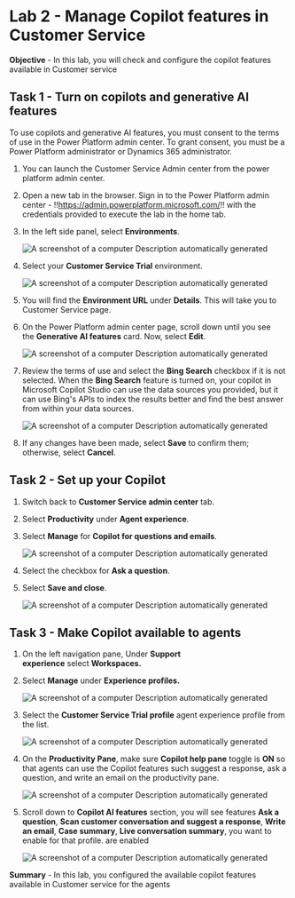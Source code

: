 # Lab 2 - Manage Copilot features in Customer Service

**Objective** - In this lab, you will check and configure the copilot features available in Customer service

## Task 1 - Turn on copilots and generative AI features

To use copilots and generative AI features, you must consent to the
terms of use in the Power Platform admin center. To grant consent, you
must be a Power Platform administrator or Dynamics 365 administrator.

1.  You can launch the Customer Service Admin center from the power platform admin center. 

2. Open a new tab in the browser. Sign in to the Power Platform admin
    center - !!https://admin.powerplatform.microsoft.com/!! with the
    credentials provided to execute the lab in the home tab.
 
3.  In the left side panel, select **Environments**.

    ![A screenshot of a computer Description automatically
generated](./media/media2/image10.png)

4.  Select your **Customer Service Trial** environment.

    ![A screenshot of a computer Description automatically
generated](./media/media2/image11.png)

5.  You will find the **Environment URL** under **Details**. This will take you to Customer Service page.

6. On the Power Platform admin center page, scroll down until you see the **Generative AI features** card. Now,
    select **Edit**.

    ![A screenshot of a computer Description automatically
generated](./media/media2/image12.png)

7.  Review the terms of use and select the **Bing Search** checkbox if
    it is not selected. When the **Bing Search** feature is turned on,
    your copilot in Microsoft Copilot Studio can use the data sources
    you provided, but it can use Bing's APIs to index the results better
    and find the best answer from within your data sources.

    ![A screenshot of a computer Description automatically
generated](./media/media2/image13.png)

8.  If any changes have been made, select **Save** to confirm them;
    otherwise, select **Cancel**.

## Task 2 - Set up your Copilot

1.  Switch back to **Customer Service admin center** tab.
2.  Select **Productivity** under **Agent experience**.
3.  Select **Manage** for **Copilot for questions and emails**.

    ![A screenshot of a computer Description automatically
generated](./media/media2/image20.jpg)

4.  Select the checkbox for **Ask a question**.
5.  Select **Save and close**.

    ![A screenshot of a computer Description automatically
generated](./media/media2/image21.jpg)

## Task 3 - Make Copilot available to agents

1.  On the left navigation pane, Under **Support
    experience** select **Workspaces.**

2.  Select **Manage** under **Experience profiles.**

    ![A screenshot of a computer Description automatically
generated](./media/media2/exp-pr.png)

3.  Select the **Customer Service Trial profile** agent experience
    profile from the list.

    ![A screenshot of a computer Description automatically
generated](./media/media2/image16.png)

4.  On the **Productivity Pane**, make sure **Copilot help pane** toggle
    is **ON** so that agents can use the Copilot features such suggest a
    response, ask a question, and write an email on the productivity
    pane.

    ![A screenshot of a computer Description automatically
generated](./media/media2/image17.png)

5.  Scroll down to **Copilot AI features** section, you will see
    features **Ask a question**, **Scan customer conversation and
    suggest a response**, **Write an email**, **Case summary**, **Live
    conversation summary**, you want to enable for that profile. are
    enabled

    ![A screenshot of a computer Description automatically
generated](./media/media2/image18.png)

**Summary** -  In this lab, you configured the available copilot features available in Customer service for the agents
